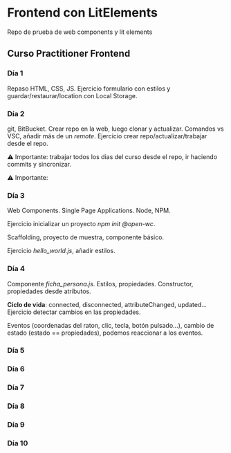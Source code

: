 # Frontend con LitElements

Repo de prueba de web components y lit elements

## Curso Practitioner Frontend

### Día 1

Repaso HTML, CSS, JS. Ejercicio formulario con estilos y guardar/restaurar/location con Local Storage.

### Día 2

git, BitBucket. Crear repo en la web, luego clonar y actualizar. Comandos vs VSC, añadir más de un _remote_. Ejercicio crear repo/actualizar/trabajar desde el repo.

⚠ Importante: trabajar todos los dias del curso desde el repo, ir haciendo commits y sincronizar.

⚠ Importante: 

### Día 3

Web Components. Single Page Applications. Node, NPM.

Ejercicio inicializar un proyecto _npm init @open-wc_.

Scaffolding, proyecto de muestra, componente básico.

Ejercicio _hello_world.js_, añadir estilos.

### Día 4

Componente _ficha_persona.js_. Estilos, propiedades. Constructor, propiedades desde atributos.

**Ciclo de vida**: connected, disconnected, attributeChanged, updated... Ejercicio detectar cambios en las propiedades.

Eventos (coordenadas del raton, clic, tecla, botón pulsado...), cambio de estado (estado == propiedades), podemos reaccionar a los eventos.

### Día 5



### Día 6



### Día 7



### Día 8



### Día 9



### Día 10


